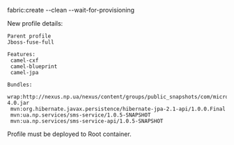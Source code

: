 <For clean fuse local run> fabric:create --clean --wait-for-provisioning

New profile details:

	Parent profile
	Jboss-fuse-full

	Features:
	 camel-cxf 
	 camel-blueprint 
	 camel-jpa 
	 
	Bundles:
	 wrap:http://nexus.np.ua/nexus/content/groups/public_snapshots/com/microsoft/sqlserver/sqljdbc4/4.0/sqljdbc4-4.0.jar 
	 mvn:org.hibernate.javax.persistence/hibernate-jpa-2.1-api/1.0.0.Final 
	 mvn:ua.np.services/sms-service/1.0.5-SNAPSHOT 
	 mvn:ua.np.services/sms-service-api/1.0.5-SNAPSHOT 
	 
Profile must be deployed to Root container.